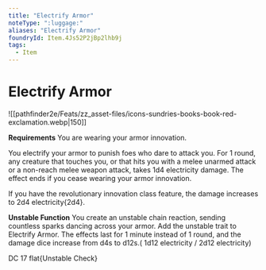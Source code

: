 ```yaml
---
title: "Electrify Armor"
noteType: ":luggage:"
aliases: "Electrify Armor"
foundryId: Item.4Js52P2jBp2lhb9j
tags:
  - Item
---
```


# Electrify Armor
![[pathfinder2e/Feats/zz_asset-files/icons-sundries-books-book-red-exclamation.webp|150]]

**Requirements** You are wearing your armor innovation.

You electrify your armor to punish foes who dare to attack you. For 1 round, any creature that touches you, or that hits you with a melee unarmed attack or a non-reach melee weapon attack, takes 1d4 electricity damage. The effect ends if you cease wearing your armor innovation.

If you have the revolutionary innovation class feature, the damage increases to 2d4 electricity{2d4}.

**Unstable Function** You create an unstable chain reaction, sending countless sparks dancing across your armor. Add the unstable trait to Electrify Armor. The effects last for 1 minute instead of 1 round, and the damage dice increase from d4s to d12s.( 1d12 electricity / 2d12 electricity)

DC 17 flat{Unstable Check}
